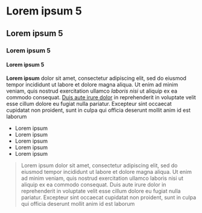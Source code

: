 # Lorem ipsum 5

## Lorem ipsum 5

### Lorem ipsum 5

#### Lorem ipsum 5

**Lorem ipsum** dolor sit amet, consectetur adipiscing elit, sed do eiusmod tempor incididunt ut labore et dolore magna aliqua. Ut enim ad minim veniam, quis nostrud exercitation ullamco *laboris nisi* ut aliquip ex ea commodo consequat. <u>Duis aute irure dolor</u> in reprehenderit in voluptate velit esse cillum dolore eu fugiat nulla pariatur. Excepteur sint occaecat cupidatat non proident, sunt in culpa qui officia deserunt mollit anim id est laborum

* Lorem ipsum
* Lorem ipsum
* Lorem ipsum
* Lorem ipsum
* Lorem ipsum

>Lorem ipsum dolor sit amet, consectetur adipiscing elit, sed do eiusmod
>tempor incididunt ut labore et dolore magna aliqua. Ut enim ad minim veniam,
>quis nostrud exercitation ullamco laboris nisi ut aliquip ex ea commodo
>consequat. Duis aute irure dolor in reprehenderit in voluptate velit esse
>cillum dolore eu fugiat nulla pariatur. Excepteur sint occaecat cupidatat non 
>proident, sunt in culpa qui officia deserunt mollit anim id est laborum
